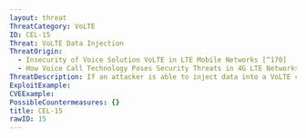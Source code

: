 ```yaml
---
layout: threat
ThreatCategory: VoLTE
ID: CEL-15
Threat: VoLTE Data Injection
ThreatOrigin:
  - Insecurity of Voice Solution VoLTE in LTE Mobile Networks [^170]
  - How Voice Call Technology Poses Security Threats in 4G LTE Networks [^181]
ThreatDescription: If an attacker is able to inject data into a VoLTE channel, they could increase charges on the handset owner for their billing cycle. 
ExploitExample:
CVEExample:
PossibleCountermeasures: {}
title: CEL-15
rawID: 15
---
```

